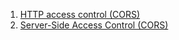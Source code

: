 1. [HTTP access control (CORS)](https://developer.mozilla.org/en-US/docs/Web/HTTP/Access_control_CORS)
1. [Server-Side Access Control (CORS)](https://developer.mozilla.org/en-US/docs/Web/HTTP/Server-Side_Access_Control)